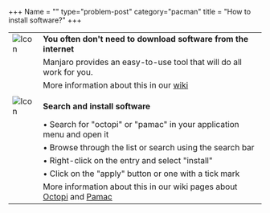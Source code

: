 +++
Name = ""
type="problem-post"
category="pacman"
title = "How to install software?"
+++

|   |   |
|---|---|
| ![Icon](;baseurl;/img/actions/information.svg) | **You often don't need to download software from the internet** |
|                                                   | Manjaro provides an easy-to-use tool that will do all work for you. |
|                                                   | More information about this in our [wiki](https://wiki.manjaro.org/index.php?title=Pacman_Overview) |
|   |   |
| ![Icon](;baseurl;/img/actions/execute.svg) | **Search and install software** |
|                                                   | • Search for "octopi" or "pamac" in your application menu and open it |
|                                                   | • Browse through the list or search using the search bar |
|                                                   | • Right-click on the entry and select "install" |
|                                                   | • Click on the "apply" button or one with a tick mark |
|                                                   | More information about this in our wiki pages about [Octopi](https://wiki.manjaro.org/index.php?title=Octopi) and [Pamac](https://wiki.manjaro.org/index.php?title=Pacman_Overview) |
